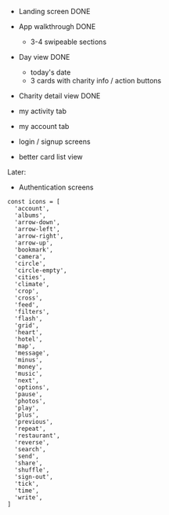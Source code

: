 - Landing screen DONE
- App walkthrough DONE
  - 3-4 swipeable sections
- Day view DONE
  - today's date
  - 3 cards with charity info / action buttons
- Charity detail view DONE

- my activity tab
- my account tab
- login / signup screens
- better card list view

Later:

- Authentication screens

```
const icons = [
  'account',
  'albums',
  'arrow-down',
  'arrow-left',
  'arrow-right',
  'arrow-up',
  'bookmark',
  'camera',
  'circle',
  'circle-empty',
  'cities',
  'climate',
  'crop',
  'cross',
  'feed',
  'filters',
  'flash',
  'grid',
  'heart',
  'hotel',
  'map',
  'message',
  'minus',
  'money',
  'music',
  'next',
  'options',
  'pause',
  'photos',
  'play',
  'plus',
  'previous',
  'repeat',
  'restaurant',
  'reverse',
  'search',
  'send',
  'share',
  'shuffle',
  'sign-out',
  'tick',
  'time',
  'write',
]
```
